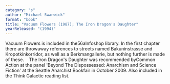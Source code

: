 ```yaml
---
category: "s"
author: "Michael Swanwick"
format: "book"
title: "Vacuum Flowers (1987); The Iron Dragon's Daughter"
yearReleased: "(1994)"
---
```

Vacuum Flowers is included in the56aInfoshop library. In the first chapter there are throwaway references to streets named Bakuninstrasse and Kropotkinkorridor, as well as a Berkmangallerie, but nothing further is made of these.
   The Iron Dragon's Daughter was recommended byCommon Action at the panel 'Beyond The Dispossessed: Anarchism and Science Fiction' at the Seattle Anarchist Bookfair in October 2009. Also included in the Think Galactic reading list.
 